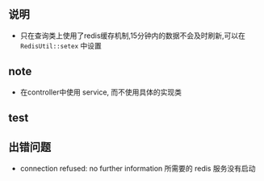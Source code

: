 ## 说明
- 只在查询类上使用了redis缓存机制,15分钟内的数据不会及时刷新,可以在 `RedisUtil::setex` 中设置

## note
- 在controller中使用 service, 而不使用具体的实现类

## test

## 出错问题
- connection refused: no further information
    所需要的 redis 服务没有启动